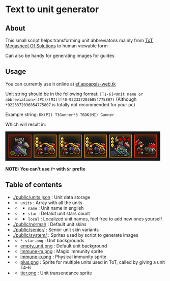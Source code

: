 # Text to unit generator

## About

This small script helps transforming unit abbreviatons mainly from [ToT Megasheet Of Solutions](https://docs.google.com/spreadsheets/d/1lp1PwicC9QwwQye32IwLriIV0H4OQcrcpWPYDbxeu30) to human viewable form

Can also be handy for generating images for guides

## Usage

You can currently use it online at [ef.apoapsis-web.tk](https://ef.apoapsis-web.tk/)

Unit string should be in the following format: `[T1-6]<Unit name or abbreviation>[(PI)/(MI)][*0-9223372036854775807]` (Although `*9223372036854775807` is totally not recommended for your pc)

Example string: `DK(PI) T3Gunner*3 T6DK(MI) Gunner`

Which will result in:

![Example image with units](public/example_image.png)

**NOTE: You can't use `T*` with `Sr` prefix**

## Table of contents

- [./public/units.json](public/units.json) : Unit data storage
- - `units`  : Array with all the units
- - - `name` : Unit name in english
- - - `star` : Defalut unit stars count
- - - `local` : Localized unit names, feel free to add new ones yourself
- [./public/normal/](public/normal) : Default unit skins
- [./public/senior/](public/senior) : Senior unit skin variants
- [./public/system/](public/system) : Sprites used by script to generate images
- - `*-star.png` : Unit backgrounds
- - [empty_unit.png](public/system/empty_unit.png) : Default unit background
- - [immune-m.png](public/system/immune-m.png) : Magic immunity sprite
- - [immune-p.png](public/system/immune-p.png) : Physical immunity sprite
- - [plus.png](public/system/plus.png) : Sprite for multiple units used in ToT, called by giving a unit T4-6
- - [tier.png](system/tier.png) : Unit transendance sprite

